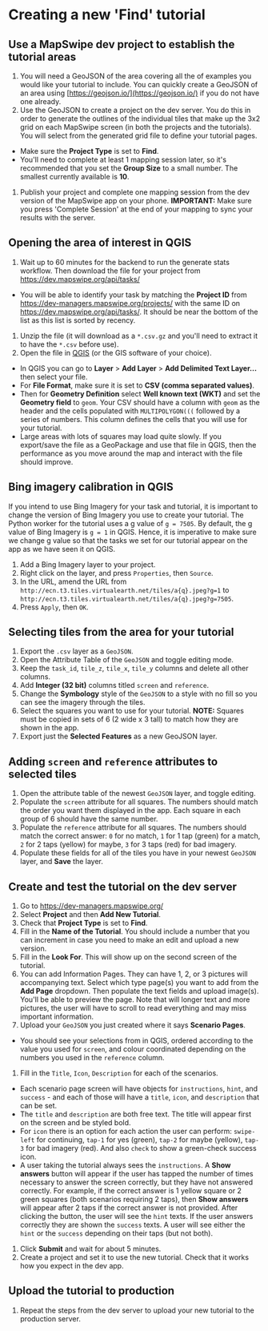 # Creating a new 'Find' tutorial

## Use a MapSwipe dev project to establish the tutorial areas

1. You will need a GeoJSON of the area covering all the of examples you would like your tutorial to include. You can quickly create a GeoJSON of an area using [https://geojson.io/](https://geojson.io/) if you do not have one already.
1. Use the GeoJSON to create a project on the dev server. You do this in order to generate the outlines of the individual tiles that make up the 3x2 grid on each MapSwipe screen (in both the projects and the tutorials). You will select from the generated grid file to define your tutorial pages. 
  - Make sure the **Project Type** is set to **Find**.
  - You'll need to complete at least 1 mapping session later, so it's recommended that you set the **Group Size** to a small number. The smallest currently available is **10**.
1. Publish your project and complete one mapping session from the dev version of the MapSwipe app on your phone. **IMPORTANT:** Make sure you press 'Complete Session' at the end of your mapping to sync your results with the server.

## Opening the area of interest in QGIS 

1. Wait up to 60 minutes for the backend to run the generate stats workflow. Then download the file for your project from https://dev.mapswipe.org/api/tasks/
  - You will be able to identify your task by matching the **Project ID** from https://dev-managers.mapswipe.org/projects/ with the same ID on https://dev.mapswipe.org/api/tasks/. It should be near the bottom of the list as this list is sorted by recency.
1. Unzip the file (it will download as a `*.csv.gz` and you'll need to extract it to have the `*.csv` before use).
1. Open the file in [QGIS](https://qgis.org/en/site/) (or the GIS software of your choice).
  - In QGIS you can go to **Layer** > **Add Layer** > **Add Delimited Text Layer...** then select your file.
  - For **File Format**, make sure it is set to **CSV (comma separated values)**.
  - Then for **Geometry Definition** select **Well known text (WKT)** and set the **Geometry field** to `geom`. Your CSV should have a column with `geom` as the header and the cells populated with `MULTIPOLYGON(((` followed by a series of numbers. This column defines the cells that you will use for your tutorial.
  - Large areas with lots of squares may load quite slowly. If you export/save the file as a GeoPackage and use that file in QGIS, then the performance as you move around the map and interact with the file should improve.

## Bing imagery calibration in QGIS

If you intend to use Bing Imagery for your task and tutorial, it is important to change the version of Bing Imagery you use to create your tutorial. The Python worker for the tutorial uses a g value of `g = 7505`. By default, the g value of Bing Imagery is `g = 1` in QGIS. Hence, it is imperative to make sure we change g value so that the tasks we set for our tutorial appear on the app as we have seen it on QGIS.

1. Add a Bing Imagery layer to your project.
1. Right click on the layer, and press `Properties`, then `Source`.
1. In the URL, amend the URL from `http://ecn.t3.tiles.virtualearth.net/tiles/a{q}.jpeg?g=1` to `http://ecn.t3.tiles.virtualearth.net/tiles/a{q}.jpeg?g=7505`.
1. Press `Apply`, then `OK`.

## Selecting tiles from the area for your tutorial

1. Export the `.csv` layer as a `GeoJSON`.
1. Open the Attribute Table of the `GeoJSON` and toggle editing mode.
1. Keep the `task_id`, `tile_z`, `tile_x`, `tile_y` columns and delete all other columns. 
1. Add **Integer (32 bit)** columns titled `screen` and `reference`.
1. Change the **Symbology** style of the `GeoJSON` to a style with no fill so you can see the imagery through the tiles.
1. Select the squares you want to use for your tutorial. **NOTE:** Squares must be copied in sets of 6 (2 wide x 3 tall) to match how they are shown in the app.
1. Export just the **Selected Features** as a new GeoJSON layer.

## Adding `screen` and `reference` attributes to selected tiles

1. Open the attribute table of the newest `GeoJSON` layer, and toggle editing.
1. Populate the `screen` attribute for all squares. The numbers should match the order you want them displayed in the app. Each square in each group of 6 should have the same number.
1. Populate the `reference` attribute for all squares. The numbers should match the correct answer: `0` for no match, `1` for 1 tap (green) for a match, `2` for 2 taps (yellow) for maybe, `3` for 3 taps (red) for bad imagery.
1. Populate these fields for all of the tiles you have in your newest `GeoJSON` layer, and **Save** the layer.

## Create and test the tutorial on the dev server

1. Go to https://dev-managers.mapswipe.org/
1. Select **Project** and then **Add New Tutorial**. 
1. Check that **Project Type** is set to **Find**.
1. Fill in the **Name of the Tutorial**. You should include a number that you can increment in case you need to make an edit and upload a new version.
1. Fill in the **Look For**. This will show up on the second screen of the tutorial.
1. You can add Information Pages. They can have 1, 2, or 3 pictures will accompanying text. Select which type page(s) you want to add from the **Add Page** dropdown. Then populate the text fields and upload image(s). You'll be able to preview the page. Note that will longer text and more pictures, the user will have to scroll to read everything and may miss important information.
1. Upload your `GeoJSON` you just created where it says **Scenario Pages**.
  - You should see your selections from in QGIS, ordered according to the value you used for `screen`, and colour coordinated depending on the numbers you used in the `reference` column.
1. Fill in the `Title`, `Icon`, `Description` for each of the scenarios.
  - Each scenario page screen will have objects for `instructions`, `hint`, and `success` - and each of those will have a `title`, `icon`, and `description` that can be set.
  - The `title` and `description` are both free text. The title will appear first on the screen and be styled bold.
  - For `icon` there is an option for each action the user can perform: `swipe-left` for continuing, `tap-1` for yes (green), `tap-2` for maybe (yellow), `tap-3` for bad imagery (red). And also `check` to show a green-check success icon.
  - A user taking the tutorial always sees the `instructions`. A **Show answers** button will appear if the user has tapped the number of times necessary to answer the screen correctly, but they have not answered correctly. For example, if the correct answer is 1 yellow square or 2 green squares (both scenarios requiring 2 taps), then **Show answers** will appear after 2 taps if the correct answer is not provided. After clicking the button, the user will see the `hint` texts. If the user answers correctly they are shown the `success` texts. A user will see either the `hint` or the `success` depending on their taps (but not both).
1. Click **Submit** and wait for about 5 minutes.
1. Create a project and set it to use the new tutorial. Check that it works how you expect in the dev app.

## Upload the tutorial to production

1. Repeat the steps from the dev server to upload your new tutorial to the production server.
